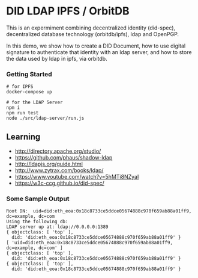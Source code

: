 # DID LDAP IPFS / OrbitDB

This is an expermiment combining decentralized identity (did-spec), decentralized database technology (orbitdb/ipfs), ldap and OpenPGP.

In this demo, we show how to create a DID Document, how to use digital signature to authenticate that identity with an ldap server, and how to store the data used by ldap in ipfs, via orbitdb.

### Getting Started

```
# for IPFS
docker-compose up

# for the LDAP Server
npm i
npm run test
node ./src/ldap-server/run.js 
```

## Learning

- http://directory.apache.org/studio/
- https://github.com/phaus/shadow-ldap
- http://ldapjs.org/guide.html
- http://www.zytrax.com/books/ldap/
- https://www.youtube.com/watch?v=5hMTi8NZyaI
- https://w3c-ccg.github.io/did-spec/


### Some Sample Output

```
Root DN:  uid=did:eth_eoa:0x18c8733ce5ddce05674888c970f659ab88a01ff9, dc=example, dc=com
Using the following db:
LDAP server up at: ldap://0.0.0.0:1389
{ objectclass: [ 'top' ],
  did: 'did:eth_eoa:0x18c8733ce5ddce05674888c970f659ab88a01ff9' }
[ 'uid=did:eth_eoa:0x18c8733ce5ddce05674888c970f659ab88a01ff9, dc=example, dc=com' ]
{ objectclass: [ 'top' ],
  did: 'did:eth_eoa:0x18c8733ce5ddce05674888c970f659ab88a01ff9' }
{ objectclass: [ 'top' ],
  did: 'did:eth_eoa:0x18c8733ce5ddce05674888c970f659ab88a01ff9' }
```
